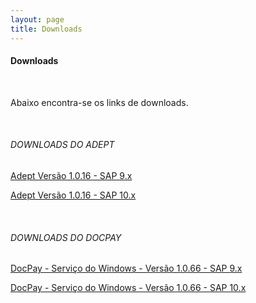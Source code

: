 ```yaml
---
layout: page
title: Downloads
---
```


#### Downloads

<br>

Abaixo encontra-se os links de downloads.
 
<br>

###### DOWNLOADS DO ADEPT

[Adept Versão 1.0.16 - SAP 9.x](https://skill-addons.s3.sa-east-1.amazonaws.com/adept/skill-adept-v1.0.16+(SAP+B1+9.x).zip)

[Adept Versão 1.0.16 - SAP 10.x](https://skill-addons.s3.sa-east-1.amazonaws.com/adept/skill-adept-v1.0.16+(SAP+B1+10.x).zip)
 
<br>

###### DOWNLOADS DO DOCPAY

[DocPay - Serviço do Windows - Versão 1.0.66 - SAP 9.x](https://skill-addons.s3.sa-east-1.amazonaws.com/docpay/sap-9.x_docpay-winservice-x64-v1.0.66.zip)

[DocPay - Serviço do Windows - Versão 1.0.66 - SAP 10.x](https://skill-addons.s3.sa-east-1.amazonaws.com/docpay/sap-10.x_docpay-winservice-x64-v1.0.66.zip)
